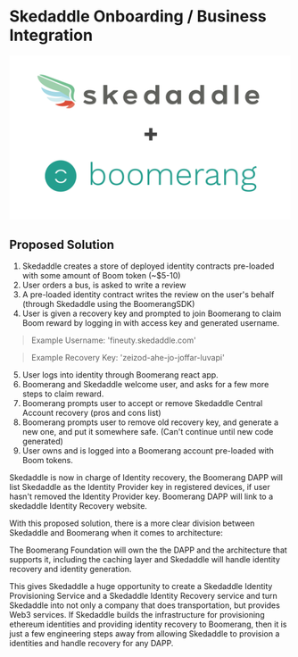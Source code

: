 # Skedaddle Onboarding / Business Integration
![Skedaddle + Boomerang Logo](https://github.com/BoomerangProject/boomerang-wiki/blob/master/architecture/imgs/boomsked.png "Skedaddle + Boomerang Logo")
## Proposed Solution
1. Skedaddle creates a store of deployed identity contracts pre-loaded with some amount of Boom token (~$5-10)
2. User orders a bus, is asked to write a review
3. A pre-loaded identity contract writes the review on the user's behalf (through Skedaddle using the BoomerangSDK)
4. User is given a recovery key and prompted to join Boomerang to claim Boom reward by logging in with access key and generated username.
> Example Username: 'fineuty.skedaddle.com'

> Example Recovery Key: 'zeizod-ahe-jo-joffar-luvapi'
5. User logs into identity through Boomerang react app.
6. Boomerang and Skedaddle welcome user, and asks for a few more steps to claim reward.
7. Boomerang prompts user to accept or remove Skedaddle Central Account recovery (pros and cons list)
8. Boomerang prompts user to remove old recovery key, and generate a new one, and put it somewhere safe. (Can't continue until new code generated)
9. User owns and is logged into a Boomerang account pre-loaded with Boom tokens.

Skedaddle is now in charge of Identity recovery, the Boomerang DAPP will list Skedaddle as the Identity Provider key in registered devices, if user hasn't removed the Identity Provider key. Boomerang DAPP will link to a skedaddle Identity Recovery website.

With this proposed solution, there is a more clear division between Skedaddle and Boomerang when it comes to architecture:

The Boomerang Foundation will own the the DAPP and the architecture that supports it, including the caching layer and Skedaddle will handle identity recovery and identity generation.

This gives Skedaddle a huge opportunity to create a Skedaddle Identity Provisioning Service and a Skedaddle Identity Recovery service and turn Skedaddle into not only a company that does transportation, but provides Web3 services. If Skedaddle builds the infrastructure for provisioning ethereum identities and providing identity recovery to Boomerang, then it is just a few engineering steps away from allowing Skedaddle to provision a identities and handle recovery for any DAPP.



